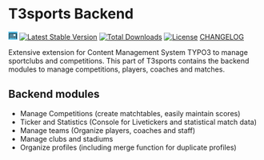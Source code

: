 T3sports Backend
================

[![cfc_league](ext_icon.gif)](https://github.com/digedag/cfc_league)
[![Latest Stable Version](https://img.shields.io/packagist/v/digedag/cfc-league.svg?maxAge=3600)](https://packagist.org/packages/digedag/cfc-league)
[![Total Downloads](https://img.shields.io/packagist/dt/digedag/cfc-league.svg?maxAge=3600)](https://packagist.org/packages/digedag/cfc-league)
[![License](https://img.shields.io/packagist/l/digedag/cfc-league.svg?maxAge=3600)](https://packagist.org/packages/digedag/cfc-league)
[CHANGELOG](CHANGELOG.md)

Extensive extension for Content Management System TYPO3 to manage sportclubs and competitions. This part of T3sports 
contains the backend modules to manage competitions, players, coaches and matches.

Backend modules
---------------
* Manage Competitions (create matchtables, easily maintain scores)
* Ticker and Statistics (Console for Livetickers and statistical match data)
* Manage teams (Organize players, coaches and staff)
* Manage clubs and stadiums
* Organize profiles (including merge function for duplicate profiles)

